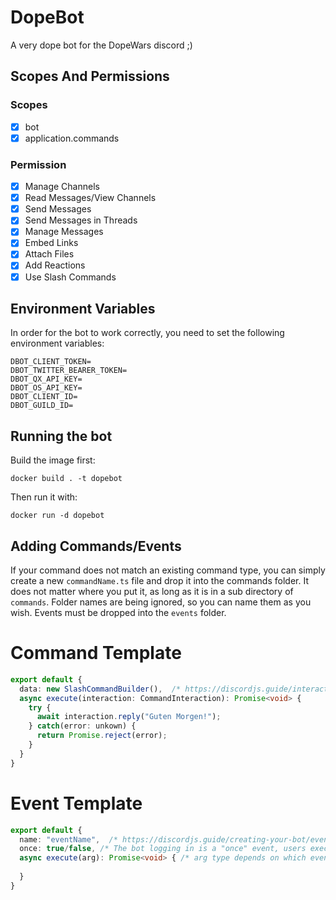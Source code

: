 # DopeBot

A very dope bot for the DopeWars discord ;)

## Scopes And Permissions

### Scopes

- [x] bot
- [x] application.commands

### Permission

- [x] Manage Channels
- [x] Read Messages/View Channels
- [x] Send Messages
- [x] Send Messages in Threads
- [x] Manage Messages
- [x] Embed Links
- [x] Attach Files
- [x] Add Reactions
- [x] Use Slash Commands

## Environment Variables

In order for the bot to work correctly, you need to set the following environment variables:

```
DBOT_CLIENT_TOKEN=
DBOT_TWITTER_BEARER_TOKEN=
DBOT_QX_API_KEY=
DBOT_OS_API_KEY=
DBOT_CLIENT_ID=
DBOT_GUILD_ID=
```

## Running the bot

Build the image first:

```docker build . -t dopebot```

Then run it with:

```docker run -d dopebot```


## Adding Commands/Events

If your command does not match an existing command type, you can simply create a new `commandName.ts` file and drop it into the commands folder. It does not matter where you put it, as long as it is in a sub directory of `commands`. Folder names are being ignored, so you can name them as you wish. Events must be dropped into the `events` folder.


# Command Template
```ts
export default {
  data: new SlashCommandBuilder(),  /* https://discordjs.guide/interactions/slash-commands.html#options */
  async execute(interaction: CommandInteraction): Promise<void> {
    try {
      await interaction.reply("Guten Morgen!");
    } catch(error: unkown) {
      return Promise.reject(error);
    }
  }
}
```

# Event Template
```ts
export default {
  name: "eventName",  /* https://discordjs.guide/creating-your-bot/event-handling.html#event-handling */
  once: true/false, /* The bot logging in is a "once" event, users executing a command is not */
  async execute(arg): Promise<void> { /* arg type depends on which event you chose, for e.g. "guildMemberAdd" will pass a "member: GuildMember" */
    
  }
}
```
